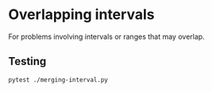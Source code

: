 # Overlapping intervals

For problems involving intervals or ranges that may overlap.

## Testing

```
pytest ./merging-interval.py
```
